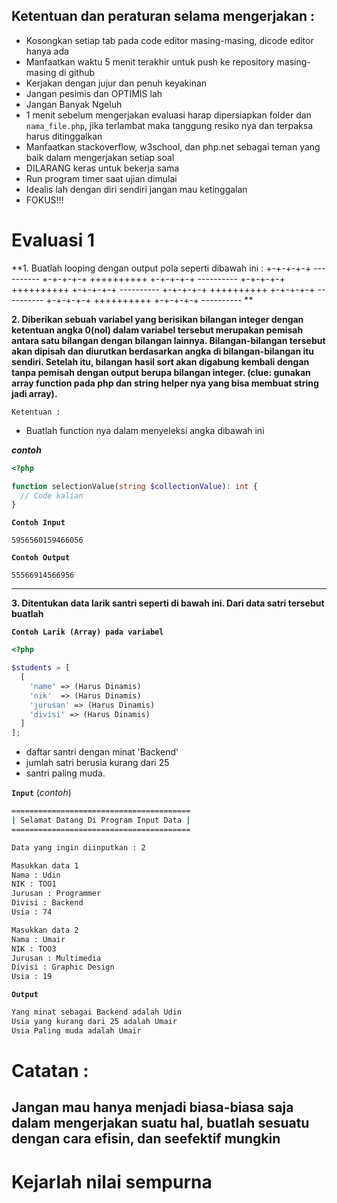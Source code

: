 ## Ketentuan dan peraturan selama mengerjakan :

* Kosongkan setiap tab pada code editor masing-masing, dicode editor hanya ada
* Manfaatkan waktu 5 menit terakhir untuk push ke repository masing-masing di github
* Kerjakan dengan jujur dan penuh keyakinan
* Jangan pesimis dan OPTIMIS lah
* Jangan Banyak Ngeluh
* 1 menit sebelum mengerjakan evaluasi harap dipersiapkan folder dan
  `nama_file.php`, jika terlambat maka tanggung resiko nya dan terpaksa harus
  ditinggalkan
* Manfaatkan stackoverflow, w3school, dan php.net sebagai teman yang baik dalam
  mengerjakan setiap soal
* DILARANG keras untuk bekerja sama
* Run program timer saat ujian dimulai
* Idealis lah dengan diri sendiri jangan mau ketinggalan
* FOKUS!!!

# Evaluasi 1

**1.  Buatlah looping dengan output pola seperti dibawah ini : 
  +-+-+-+-+       ----------
  +-+-+-+-+       ++++++++++
  +-+-+-+-+       ----------
  +-+-+-+-+       ++++++++++
  +-+-+-+-+       ----------
  +-+-+-+-+       ++++++++++
  +-+-+-+-+       ----------
  +-+-+-+-+       ++++++++++
  +-+-+-+-+       ----------
**

**2. Diberikan sebuah variabel yang berisikan bilangan integer dengan
ketentuan angka 0(nol) dalam variabel tersebut merupakan pemisah
antara satu bilangan dengan bilangan lainnya. Bilangan-bilangan tersebut
akan dipisah dan diurutkan berdasarkan angka di bilangan-bilangan itu
sendiri. Setelah itu, bilangan hasil sort akan digabung kembali dengan
tanpa pemisah dengan output berupa bilangan integer.
(clue: gunakan array function pada php dan string helper nya yang bisa membuat string jadi array).**

`Ketentuan :`
* Buatlah function nya dalam menyeleksi angka dibawah ini

***contoh***

```php
<?php

function selectionValue(string $collectionValue): int {
  // Code kalian
}
```

**`Contoh Input`**
```
5956560159466056
```
**`Contoh Output`**
```
55566914566956
```
---

**3. Ditentukan data larik santri seperti di bawah ini. Dari data satri tersebut buatlah**

**`Contoh Larik (Array) pada variabel`**

```php
<?php

$students = [
  [
    'name' => (Harus Dinamis)
    'nik'  => (Harus Dinamis)
    'jurusan' => (Harus Dinamis)
    'divisi' => (Harus Dinamis)
  ]
];
```

* daftar santri dengan minat 'Backend'
* jumlah satri berusia kurang dari 25
* santri paling muda.

**`Input`**  (_contoh_)
```bash
========================================
| Selamat Datang Di Program Input Data |
========================================

Data yang ingin diinputkan : 2

Masukkan data 1
Nama : Udin
NIK : TOO1
Jurusan : Programmer
Divisi : Backend
Usia : 74

Masukkan data 2
Nama : Umair
NIK : TOO3
Jurusan : Multimedia
Divisi : Graphic Design
Usia : 19
```

**`Output`**

```bash
Yang minat sebagai Backend adalah Udin
Usia yang kurang dari 25 adalah Umair
Usia Paling muda adalah Umair
```


# Catatan :

## Jangan mau hanya menjadi biasa-biasa saja dalam mengerjakan suatu hal, buatlah sesuatu dengan cara efisin, dan seefektif mungkin


# **Kejarlah nilai sempurna**

